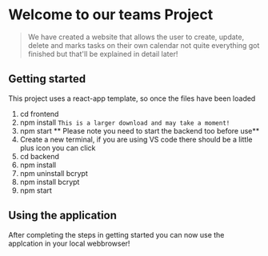 # Welcome to our teams Project
> We have created a website that allows the user to create, update, delete and marks tasks on their own calendar
> not quite everything got finished but that'll be explained in detail later!

## Getting started

This project uses a react-app template, so once the files have been loaded

1. cd frontend
2. npm install `This is a larger download and may take a moment!`
3. npm start
** Please note you need to start the backend too before use**
4. Create a new terminal, if you are using VS code there should be a little plus icon you can click
5. cd backend
6. npm install
7. npm uninstall bcrypt
8. npm install bcrypt
9. npm start

## Using the application

After completing the steps in getting started you can now use the applcation in your
local webbrowser! 
